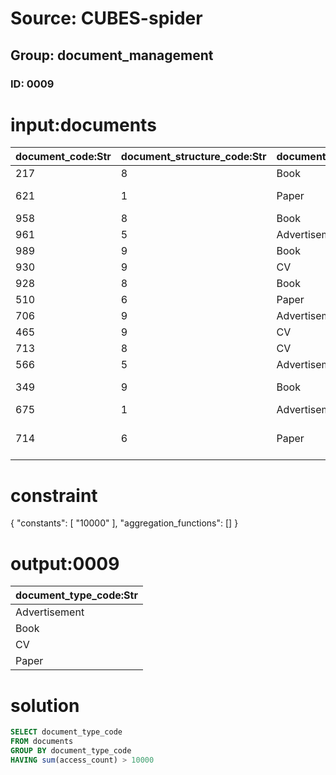 # Source: CUBES-spider
## Group: document_management
### ID: 0009

# input:documents

| document_code:Str | document_structure_code:Str | document_type_code:Str | access_count:Int | document_name:Str |
|---|---|---|---|---|
| 217 | 8 | Book | 1864 | Learning English |
| 621 | 1 | Paper | 8208 | Research about Art history |
| 958 | 8 | Book | 3769 | Learning Database |
| 961 | 5 | Advertisement | 6661 | Summer Sails |
| 989 | 9 | Book | 2910 | Learning Japanese |
| 930 | 9 | CV | 6345 | David CV |
| 928 | 8 | Book | 2045 | How to cook pasta |
| 510 | 6 | Paper | 3479 | Humanity: a fact |
| 706 | 9 | Advertisement | 8623 | Winter Sails |
| 465 | 9 | CV | 5924 | John CV |
| 713 | 8 | CV | 2294 | Joe CV |
| 566 | 5 | Advertisement | 3289 | Spring Sails |
| 349 | 9 | Book | 1219 | Life about Claude Monet |
| 675 | 1 | Advertisement | 7509 | Fall Sails |
| 714 | 6 | Paper | 9948 | Relationships between History and Arts |

# constraint

{
  "constants": [
    "10000"
  ],
  "aggregation_functions": []
}

# output:0009

| document_type_code:Str |
|---|
| Advertisement |
| Book |
| CV |
| Paper |

# solution

```sql
SELECT document_type_code
FROM documents
GROUP BY document_type_code
HAVING sum(access_count) > 10000
```
